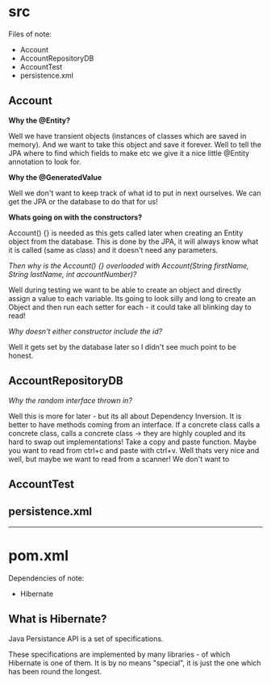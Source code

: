 # src

Files of note: 
- Account
- AccountRepositoryDB
- AccountTest
- persistence.xml

## Account
**Why the @Entity?**

Well we have transient objects (instances of classes which are saved in memory). And we want to take this object and save it forever. Well to tell the JPA where to find which fields to make etc we give it a nice little @Entity annotation to look for.

**Why the @GeneratedValue**

Well we don't want to keep track of what id to put in next ourselves. We can get the JPA or the database to do that for us!

**Whats going on with the constructors?**

Account() {} is needed as this gets called later when creating an Entity object from the database. This is done by the JPA, it will always know what it is called (same as class) and it doesn't need any parameters.

*Then why is the Account() {} overloaded with  Account(String firstName, String lastName, int accountNumber)?*

Well during testing we want to be able to create an object and directly assign a value to each variable. Its going to look silly and long to create an Object and then run each setter for each - it could take all blinking day to read!

*Why doesn't either constructor include the id?*

Well it gets set by the database later so I didn't see much point to be honest. 


## AccountRepositoryDB
*Why the random interface thrown in?*

Well this is more for later - but its all about Dependency Inversion. It is better to have methods coming from an interface. If a concrete class calls a concrete class, calls a concrete class -> they are highly coupled and its hard to swap out implementations! Take a copy and paste function. Maybe you want to read from ctrl+c and paste with ctrl+v. Well thats very nice and well, but maybe we want to read from a scanner! We don't want to 

## AccountTest

## persistence.xml

---

# pom.xml

Dependencies of note:
- Hibernate


## What is Hibernate?

Java Persistance API is a set of specifications.

These specifications are implemented by many libraries - of which Hibernate is one of them. It is by no means "special", it is just the one which has been round the longest.